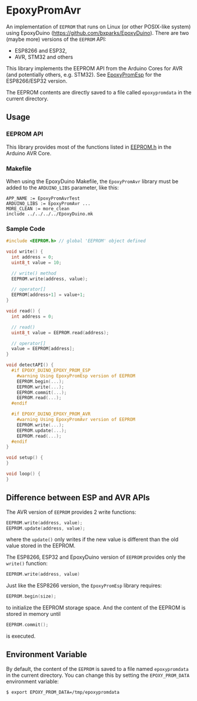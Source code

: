 # EpoxyPromAvr

An implementation of `EEPROM` that runs on Linux (or other POSIX-like system)
using EpoxyDuino (https://github.com/bxparks/EpoxyDuino). There are two (maybe
more) versions of the `EEPROM` API:

* ESP8266 and ESP32,
* AVR, STM32 and others

This library implements the EEPROM API from the Arduino Cores for AVR (and
potentially others, e.g. STM32). See [EpoxyPromEsp](../EpoxyPromEsp/) for the
ESP8266/ESP32 version.

The EEPROM contents are directly saved to a file called `epoxypromdata` in the
current directory.

## Usage

### EEPROM API

This library provides most of the functions listed in
[EEPROM.h](https://github.com/arduino/ArduinoCore-avr/blob/master/libraries/EEPROM/src/EEPROM.h)
in the Arduino AVR Core.

### Makefile

When using the EpoxyDuino Makefile, the `EpoxyPromAvr` library must be added to
the `ARDUINO_LIBS` parameter, like this:

```
APP_NAME := EpoxyPromAvrTest
ARDUINO_LIBS := EpoxyPromAvr ...
MORE_CLEAN := more_clean
include ../../../../EpoxyDuino.mk
```

### Sample Code

```C++
#include <EEPROM.h> // global 'EEPROM' object defined

void write() {
  int address = 0;
  uint8_t value = 10;

  // write() method
  EEPROM.write(address, value);

  // operator[]
  EEPROM[address+1] = value+1;
}

void read() {
  int address = 0;

  // read()
  uint8_t value = EEPROM.read(address);

  // operator[]
  value = EEPROM[address];
}

void detectAPI() {
  #if EPOXY_DUINO_EPOXY_PROM_ESP
    #warning Using EpoxyPromEsp version of EEPROM
    EEPROM.begin(...);
    EEPROM.write(...);
    EEPROM.commit(...);
    EEPROM.read(...);
  #endif

  #if EPOXY_DUINO_EPOXY_PROM_AVR
    #warning Using EpoxyPromAvr version of EEPROM
    EEPROM.write(...);
    EEPROM.update(...);
    EEPROM.read(...);
  #endif
}

void setup() {
}

void loop() {
}
```

## Difference between ESP and AVR APIs

The AVR version of `EEPROM` provides 2 write functions:
```C++
EEPROM.write(address, value);
EEPROM.update(address, value);
```
where the `update()` only writes if the new value is different than the old
value stored in the EEPROM.

The ESP8266, ESP32 and EpoxyDuino version of `EEPROM` provides only the
`write()` function:
```C++
EEPROM.write(address, value)
```

Just like the ESP8266 version, the `EpoxyPromEsp` library requires:
```C++
EEPROM.begin(size);
```
to initialize the EEPROM storage space. And the content of the EEPROM
is stored in memory until
```C++
EEPROM.commit();
```
is executed.

## Environment Variable

By default, the content of the `EEPROM` is saved to a file named
`epoxypromdata` in the current directory. You can change this by setting the
`EPOXY_PROM_DATA` environment variable:

```
$ export EPOXY_PROM_DATA=/tmp/epoxypromdata
```
